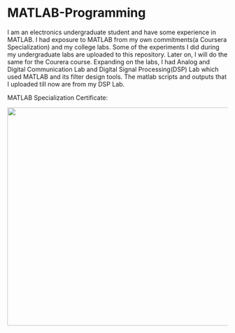 # MATLAB-Programming

I am an electronics undergraduate student and have some experience in MATLAB. I had exposure to MATLAB from my own commitments(a Coursera Specialization) and my college labs. Some of the experiments I did during my undergraduate labs are uploaded to this repository. Later on, I will do the same for the Courera course. Expanding on the labs, I had Analog and Digital Communication Lab and Digital Signal Processing(DSP) Lab which used MATLAB and its filter design tools. The matlab scripts and outputs that I uploaded till now are from my DSP Lab.

MATLAB Specialization Certificate:

<img src="https://github.com/user-attachments/assets/fe9d3d9a-0efd-4380-903d-01e53b941a2e" width="650" height="500">
